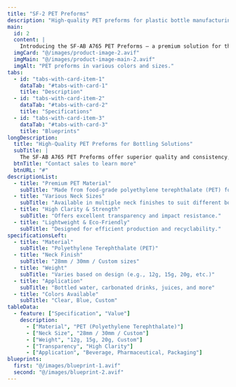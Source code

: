 ```yaml
---
title: "SF-2 PET Preforms"
description: "High-quality PET preforms for plastic bottle manufacturing."
main:
  id: 2
  content: |
    Introducing the SF-AB A765 PET Preforms – a premium solution for the plastic bottle industry. Designed for precision, clarity, and strength, these preforms ensure high-quality results for beverage, pharmaceutical, and packaging applications.
  imgCard: "@/images/product-image-2.avif"
  imgMain: "@/images/product-image-main-2.avif"
  imgAlt: "PET preforms in various colors and sizes."
tabs:
  - id: "tabs-with-card-item-1"
    dataTab: "#tabs-with-card-1"
    title: "Description"
  - id: "tabs-with-card-item-2"
    dataTab: "#tabs-with-card-2"
    title: "Specifications"
  - id: "tabs-with-card-item-3"
    dataTab: "#tabs-with-card-3"
    title: "Blueprints"
longDescription:
  title: "High-Quality PET Preforms for Bottling Solutions"
  subTitle: |
    The SF-AB A765 PET Preforms offer superior quality and consistency, making them an excellent choice for manufacturing plastic bottles across various industries. Engineered for durability, recyclability, and ease of processing, these preforms cater to a wide range of applications.
  btnTitle: "Contact sales to learn more"
  btnURL: "#"
descriptionList:
  - title: "Premium PET Material"
    subTitle: "Made from food-grade polyethylene terephthalate (PET) for safety and durability."
  - title: "Various Neck Sizes"
    subTitle: "Available in multiple neck finishes to suit different bottle designs."
  - title: "High Clarity & Strength"
    subTitle: "Offers excellent transparency and impact resistance."
  - title: "Lightweight & Eco-Friendly"
    subTitle: "Designed for efficient production and recyclability."
specificationsLeft:
  - title: "Material"
    subTitle: "Polyethylene Terephthalate (PET)"
  - title: "Neck Finish"
    subTitle: "28mm / 30mm / Custom sizes"
  - title: "Weight"
    subTitle: "Varies based on design (e.g., 12g, 15g, 20g, etc.)"
  - title: "Application"
    subTitle: "Bottled water, carbonated drinks, juices, and more"
  - title: "Colors Available"
    subTitle: "Clear, Blue, Custom"
tableData:
  - feature: ["Specification", "Value"]
    description:
      - ["Material", "PET (Polyethylene Terephthalate)"]
      - ["Neck Size", "28mm / 30mm / Custom"]
      - ["Weight", "12g, 15g, 20g, Custom"]
      - ["Transparency", "High Clarity"]
      - ["Application", "Beverage, Pharmaceutical, Packaging"]
blueprints:
  first: "@/images/blueprint-1.avif"
  second: "@/images/blueprint-2.avif"
---
```


